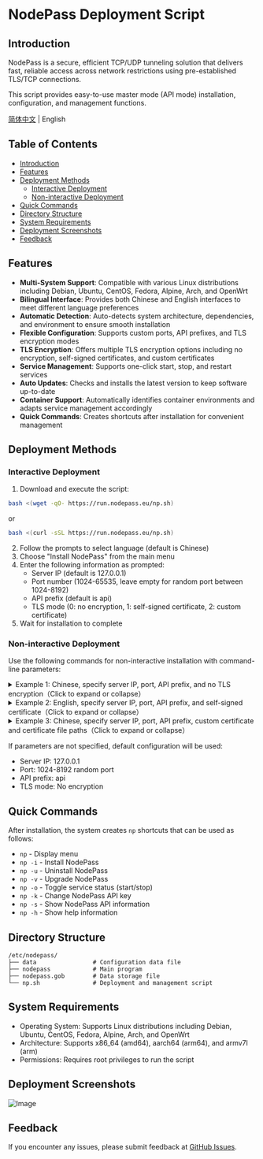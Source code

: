 # NodePass Deployment Script

## Introduction

NodePass is a secure, efficient TCP/UDP tunneling solution that delivers fast, reliable access across network restrictions using pre-established TLS/TCP connections.

This script provides easy-to-use master mode (API mode) installation, configuration, and management functions.

[简体中文](README.md) | English

## Table of Contents
- [Introduction](#introduction)
- [Features](#features)
- [Deployment Methods](#deployment-methods)
  - [Interactive Deployment](#interactive-deployment)
  - [Non-interactive Deployment](#non-interactive-deployment)
- [Quick Commands](#quick-commands)
- [Directory Structure](#directory-structure)
- [System Requirements](#system-requirements)
- [Deployment Screenshots](#deployment-screenshots)
- [Feedback](#feedback)

## Features

- **Multi-System Support**: Compatible with various Linux distributions including Debian, Ubuntu, CentOS, Fedora, Alpine, Arch, and OpenWrt
- **Bilingual Interface**: Provides both Chinese and English interfaces to meet different language preferences
- **Automatic Detection**: Auto-detects system architecture, dependencies, and environment to ensure smooth installation
- **Flexible Configuration**: Supports custom ports, API prefixes, and TLS encryption modes
- **TLS Encryption**: Offers multiple TLS encryption options including no encryption, self-signed certificates, and custom certificates
- **Service Management**: Supports one-click start, stop, and restart services
- **Auto Updates**: Checks and installs the latest version to keep software up-to-date
- **Container Support**: Automatically identifies container environments and adapts service management accordingly
- **Quick Commands**: Creates shortcuts after installation for convenient management

## Deployment Methods

### Interactive Deployment

1. Download and execute the script:

```bash
bash <(wget -qO- https://run.nodepass.eu/np.sh)
```

or

```bash
bash <(curl -sSL https://run.nodepass.eu/np.sh)
```

2. Follow the prompts to select language (default is Chinese)
3. Choose "Install NodePass" from the main menu
4. Enter the following information as prompted:
   - Server IP (default is 127.0.0.1)
   - Port number (1024-65535, leave empty for random port between 1024-8192)
   - API prefix (default is api)
   - TLS mode (0: no encryption, 1: self-signed certificate, 2: custom certificate)
5. Wait for installation to complete

### Non-interactive Deployment

Use the following commands for non-interactive installation with command-line parameters:

<details>
    <summary> Example 1: Chinese, specify server IP, port, API prefix, and no TLS encryption（Click to expand or collapse）</summary>
<br>

```bash
bash <(curl -sSL https://run.nodepass.eu/np.sh) \
  -i \
  --language zh \
  --server_ip 127.0.0.1 \
  --user_port 18080 \
  --prefix api \
  --tls_mode 0
```
</details>

<details>
    <summary> Example 2: English, specify server IP, port, API prefix, and self-signed certificate（Click to expand or collapse）</summary>
<br>

```bash
bash <(curl -sSL https://run.nodepass.eu/np.sh) \
  -i \
  --language en \
  --server_ip localhost \
  --user_port 18080 \
  --prefix api \
  --tls_mode 1
```
</details>

<details>
    <summary> Example 3: Chinese, specify server IP, port, API prefix, custom certificate and certificate file paths（Click to expand or collapse）</summary>
<br>

```bash
bash <(curl -sSL https://run.nodepass.eu/np.sh) \
  -i \
  --language zh \
  --server_ip 1.2.3.4 \
  --user_port 18080 \
  --prefix api \
  --tls_mode 2 \
  --cert_file /tmp/cert.pem \
  --key_file /tmp/key.pem
```
</details>

If parameters are not specified, default configuration will be used:
- Server IP: 127.0.0.1
- Port: 1024-8192 random port
- API prefix: api
- TLS mode: No encryption

## Quick Commands

After installation, the system creates `np` shortcuts that can be used as follows:

- `np` - Display menu
- `np -i` - Install NodePass
- `np -u` - Uninstall NodePass
- `np -v` - Upgrade NodePass
- `np -o` - Toggle service status (start/stop)
- `np -k` - Change NodePass API key
- `np -s` - Show NodePass API information
- `np -h` - Show help information

## Directory Structure

```
/etc/nodepass/ 
├── data                # Configuration data file 
├── nodepass            # Main program 
├── nodepass.gob        # Data storage file 
└── np.sh               # Deployment and management script
```

## System Requirements

- Operating System: Supports Linux distributions including Debian, Ubuntu, CentOS, Fedora, Alpine, Arch, and OpenWrt
- Architecture: Supports x86_64 (amd64), aarch64 (arm64), and armv7l (arm)
- Permissions: Requires root privileges to run the script

## Deployment Screenshots

![Image](https://github.com/user-attachments/assets/893a3856-ec69-488f-bb99-5df26b4fb4e7)

## Feedback

If you encounter any issues, please submit feedback at [GitHub Issues](https://github.com/NodePassProject/scripts/issues).